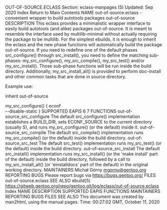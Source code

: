 OUT-OF-SOURCE.ECLASS
Section: eclass-manpages (5)
Updated: Sep 2020
Index Return to Main Contents
NAME
out-of-source.eclass - convenient wrapper to build autotools packages out-of-source
DESCRIPTION
This eclass provides a minimalistic wrapper interface to easily build autotools (and alike) packages out-of-source. It is meant to resemble the interface used by multilib-minimal without actually requiring the package to be multilib.
For the simplest ebuilds, it is enough to inherit the eclass and the new phase functions will automatically build the package out-of-source. If you need to redefine one of the default phases src_configure() through src_install(), you need to define the matching sub-phases: my_src_configure(), my_src_compile(), my_src_test() and/or my_src_install(). Those sub-phase functions will be run inside the build directory. Additionally, my_src_install_all() is provided to perform doc-install and other common tasks that are done in source directory.

Example use:

inherit out-of-source

my_src_configure() {
    econf \
        --disable-static
}
SUPPORTED EAPIS
6 7
FUNCTIONS
out-of-source_src_configure
The default src_configure() implementation establishes a BUILD_DIR, sets ECONF_SOURCE to the current directory (usually S), and runs my_src_configure() (or the default) inside it.
out-of-source_src_compile
The default src_compile() implementation runs my_src_compile() (or the default) inside the build directory.
out-of-source_src_test
The default src_test() implementation runs my_src_test() (or the default) inside the build directory.
out-of-source_src_install
The default src_install() implementation runs my_src_install() (or the 'make install' part of the default) inside the build directory, followed by a call to my_src_install_all() (or 'einstalldocs' part of the default) in the original working directory.
MAINTAINERS
Michał Górny <mgorny@gentoo.org>
REPORTING BUGS
Please report bugs via https://bugs.gentoo.org/
FILES
out-of-source.eclass
SEE ALSO
ebuild(5)
https://gitweb.gentoo.org/repo/gentoo.git/log/eclass/out-of-source.eclass
Index
NAME
DESCRIPTION
SUPPORTED EAPIS
FUNCTIONS
MAINTAINERS
REPORTING BUGS
FILES
SEE ALSO
This document was created by man2html, using the manual pages.
Time: 00:27:02 GMT, October 11, 2020
